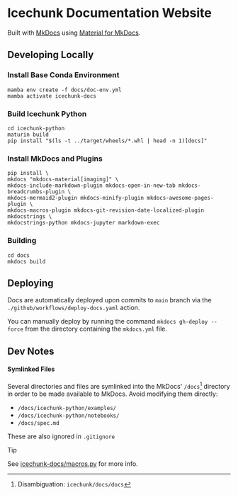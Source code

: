 # Icechunk Documentation Website

Built with [MkDocs](https://www.mkdocs.org/) using [Material for MkDocs](https://squidfunk.github.io/mkdocs-material/).

## Developing Locally

### Install Base Conda Environment

```
mamba env create -f docs/doc-env.yml  
mamba activate icechunk-docs
```

### Build Icechunk Python

```
cd icechunk-python
maturin build
pip install "$(ls -t ../target/wheels/*.whl | head -n 1)[docs]"
```

### Install MkDocs and Plugins

```
pip install \
mkdocs "mkdocs-material[imaging]" \
mkdocs-include-markdown-plugin mkdocs-open-in-new-tab mkdocs-breadcrumbs-plugin \
mkdocs-mermaid2-plugin mkdocs-minify-plugin mkdocs-awesome-pages-plugin \
mkdocs-macros-plugin mkdocs-git-revision-date-localized-plugin mkdocstrings \
mkdocstrings-python mkdocs-jupyter markdown-exec 
```

### Building

```
cd docs
mkdocs build
```

## Deploying

Docs are automatically deployed upon commits to `main` branch via the `./github/workflows/deploy-docs.yaml` action.

You can manually deploy by running the command `mkdocs gh-deploy --force` from the directory containing the `mkdocs.yml` file.

## Dev Notes

#### Symlinked Files

Several directories and files are symlinked into the MkDocs' `/docs`[^1] directory in order to be made available to MkDocs. Avoid modifying them directly:
- `/docs/icechunk-python/examples/`
- `/docs/icechunk-python/notebooks/`
- `/docs/spec.md`

These are also ignored in `.gitignore`

> [!TIP]
> See [icechunk-docs/macros.py](./macros.py) for more info.

[^1]: Disambiguation: `icechunk/docs/docs`
